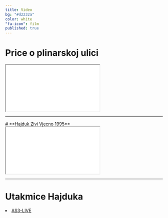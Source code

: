 ```yaml
---
title: Video
bg: "#d2232a"
color: white
"fa-icon": film
published: true
---
```


# **Price o plinarskoj ulici**

<div class="icontain"><iframe src="//www.youtube.com/embed/P4lTxX4eAGU" allowfullscreen></iframe></div>

<hr>
# **Hajduk Zivi Vjecno 1995**

<div class="icontain"><iframe src="//www.youtube.com/embed/zr1gVdwDPSE" allowfullscreen></iframe></div>

<hr>

<div class="alignleft">
     <script type="text/javascript">
       	amzn_assoc_ad_type = "banner";
	amzn_assoc_marketplace = "amazon";
	amzn_assoc_region = "US";
	amzn_assoc_placement = "assoc_banner_placement_default";
	amzn_assoc_banner_type = "ez";
	amzn_assoc_p = "13";
	amzn_assoc_width = "468";
	amzn_assoc_height = "60";
	amzn_assoc_tracking_id = "lightdiscount-20";
	amzn_assoc_linkid = "086d59af63b0ac7f6fe02df96c1eb20d";
     </script>
     <script src="//z-na.amazon-adsystem.com/widgets/q?ServiceVersion=20070822&Operation=GetScript&ID=OneJS&WS=1"></script>
    </div>

# **Utakmice Hajduka**

 <li><a href="http://sportsvideoline3.pw/player?channel=arena3" target="_blank">AS3-LIVE</a></li>

